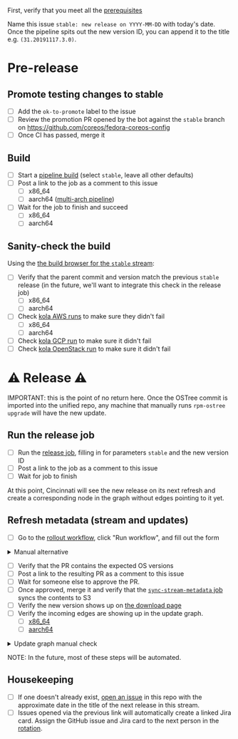 First, verify that you meet all the [prerequisites](https://github.com/coreos/fedora-coreos-streams/blob/main/release-prereqs.md)

Name this issue `stable: new release on YYYY-MM-DD` with today's date. Once the pipeline spits out the new version ID, you can append it to the title e.g. `(31.20191117.3.0)`.

# Pre-release

## Promote testing changes to stable

- [ ] Add the `ok-to-promote` label to the issue
- [ ] Review the promotion PR opened by the bot against the `stable` branch on https://github.com/coreos/fedora-coreos-config
- [ ] Once CI has passed, merge it

## Build

- [ ] Start a [pipeline build](https://jenkins-fedora-coreos.apps.ocp.ci.centos.org/job/fedora-coreos/job/fedora-coreos-fedora-coreos-pipeline/build?delay=0sec) (select `stable`, leave all other defaults)
- [ ] Post a link to the job as a comment to this issue
    - [ ] x86_64
    - [ ] aarch64 ([multi-arch pipeline](https://jenkins-fedora-coreos.apps.ocp.ci.centos.org/job/multi-arch-pipeline/))
- [ ] Wait for the job to finish and succeed
    - [ ] x86_64
    - [ ] aarch64

## Sanity-check the build

Using the [the build browser for the `stable` stream](https://builds.coreos.fedoraproject.org/browser?stream=stable):

- [ ] Verify that the parent commit and version match the previous `stable` release (in the future, we'll want to integrate this check in the release job)
    - [ ] x86_64
    - [ ] aarch64
- [ ] Check [kola AWS runs](https://jenkins-fedora-coreos.apps.ocp.ci.centos.org/job/kola-aws/) to make sure they didn't fail
    - [ ] x86_64
    - [ ] aarch64
- [ ] Check [kola GCP run](https://jenkins-fedora-coreos.apps.ocp.ci.centos.org/job/kola-gcp/) to make sure it didn't fail
- [ ] Check [kola OpenStack run](https://jenkins-fedora-coreos.apps.ocp.ci.centos.org/job/kola-openstack/) to make sure it didn't fail

# ⚠️ Release ⚠️

IMPORTANT: this is the point of no return here. Once the OSTree commit is
imported into the unified repo, any machine that manually runs `rpm-ostree
upgrade` will have the new update.

## Run the release job

- [ ] Run the [release job](https://jenkins-fedora-coreos.apps.ocp.ci.centos.org/job/fedora-coreos/job/fedora-coreos-fedora-coreos-pipeline-release/build?delay=0sec), filling in for parameters `stable` and the new version ID
- [ ] Post a link to the job as a comment to this issue
- [ ] Wait for job to finish

At this point, Cincinnati will see the new release on its next refresh and create a corresponding node in the graph without edges pointing to it yet.

## Refresh metadata (stream and updates)

- [ ] Go to the [rollout workflow](https://github.com/coreos/fedora-coreos-streams/actions/workflows/rollout.yml), click "Run workflow", and fill out the form

<details>
<summary>Manual alternative</summary>

- Make sure your `fedora-coreos-stream-generator` binary is up-to-date.

From a checkout of this repo:

- Update stream metadata, by running:

```
fedora-coreos-stream-generator -releases=https://fcos-builds.s3.amazonaws.com/prod/streams/stable/releases.json  -output-file=streams/stable.json -pretty-print
```

- Add a rollout.  For example, for a 48-hour rollout starting at 10 AM ET the same day, run:

```
./rollout.py add stable <version> "10 am ET today" 48
```

- [ ] Commit the changes and open a PR against the repo
</details>

- [ ] Verify that the PR contains the expected OS versions
- [ ] Post a link to the resulting PR as a comment to this issue
- [ ] Wait for someone else to approve the PR.
- [ ] Once approved, merge it and verify that the [`sync-stream-metadata` job](https://jenkins-fedora-coreos.apps.ocp.ci.centos.org/job/sync-stream-metadata/) syncs the contents to S3
- [ ] Verify the new version shows up on [the download page](https://getfedora.org/en/coreos/download?stream=stable)
- [ ] Verify the incoming edges are showing up in the update graph.
    - [ ] [x86_64](https://builds.coreos.fedoraproject.org/graph?stream=stable&basearch=x86_64)
    - [ ] [aarch64](https://builds.coreos.fedoraproject.org/graph?stream=stable&basearch=aarch64)

<details>
  <summary>Update graph manual check</summary>

```
curl -H 'Accept: application/json' 'https://updates.coreos.fedoraproject.org/v1/graph?basearch=x86_64&stream=stable&rollout_wariness=0'
curl -H 'Accept: application/json' 'https://updates.coreos.fedoraproject.org/v1/graph?basearch=aarch64&stream=stable&rollout_wariness=0'
```

</details>

NOTE: In the future, most of these steps will be automated.

## Housekeeping

- [ ] If one doesn't already exist, [open an issue](https://github.com/coreos/fedora-coreos-streams/issues/new?labels=kind/release,jira&template=stable.md) in this repo with the approximate date in the title of the next release in this stream.
- [ ] Issues opened via the previous link will automatically create a linked Jira card. Assign the GitHub issue and Jira card to the next person in the [rotation](https://hackmd.io/WCA8XqAoRvafnja01JG_YA).
